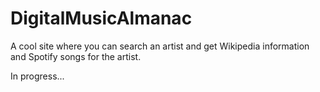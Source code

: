 # DigitalMusicAlmanac

A cool site where you can search an artist and get Wikipedia information and Spotify songs for the artist.

In progress...
